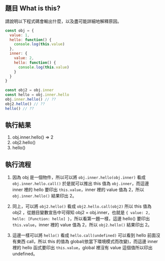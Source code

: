 ## 題目 What is this?
請說明以下程式碼會輸出什麼，以及盡可能詳細地解釋原因。
```javascript
const obj = {
  value: 1,
  hello: function() {
    console.log(this.value)
  },
  inner: {
    value: 2,
    hello: function() {
      console.log(this.value)
    }
  }
}
  
const obj2 = obj.inner
const hello = obj.inner.hello
obj.inner.hello() // ??
obj2.hello() // ??
hello() // ??
```

## 執行結果
1. obj.inner.hello() => 2
2. obj2.hello()
3. hello()

## 執行流程
1. 因為 obj 是一個物件，所以可以將 `obj.inner.hello(obj.inner)` 看成 `obj.inner.hello.call()` 於是就可以推出 this 值為 `obj.inner`，而這邊 inner 裡的 hello 要印出 `this.value`，inner 裡的 value 值為 2，所以 `obj.inner.hello()` 結果印出 2。

2. 同上，可以將 `obj2.hello()` 看成 `obj2.hello.call(obj2)` 所以 this 值為 obj2 ，從題目變數宣告中可得知 obj2 = obj.inner，也就是 `{ value: 2, hello: [Function: hello] }`，所以看第一題一樣，這邊 hello() 要印出 `this.value`，inner 裡的 value 值為 2，所以 `obj2.hello()` 結果印出 2。

3. 這邊一樣可以將 `hello()` 看成 `hello.call(undefined)` 可以看到 hello 前面沒有東西 call，所以 this 的值為 global(依當下環境模式而改變)，而這邊 inner 裡的 hello 函式要印出 `this.value`，global 裡沒有 value 這個值所以印出 undefined。